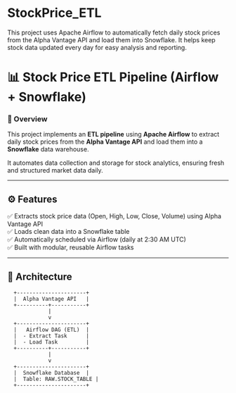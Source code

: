 # StockPrice_ETL
This project uses Apache Airflow to automatically fetch daily stock prices from the Alpha Vantage API and load them into Snowflake. It helps keep stock data updated every day for easy analysis and reporting.

# 📊 Stock Price ETL Pipeline (Airflow + Snowflake)

### 🚀 Overview
This project implements an **ETL pipeline** using **Apache Airflow** to extract daily stock prices from the **Alpha Vantage API** and load them into a **Snowflake** data warehouse.  

It automates data collection and storage for stock analytics, ensuring fresh and structured market data daily.

---

## ⚙️ Features
✅ Extracts stock price data (Open, High, Low, Close, Volume) using Alpha Vantage API  
✅ Loads clean data into a Snowflake table  
✅ Automatically scheduled via Airflow (daily at 2:30 AM UTC)  
✅ Built with modular, reusable Airflow tasks  

---

## 🧱 Architecture

      +----------------------+
      |  Alpha Vantage API   |
      +----------+-----------+
                 |
                 v
      +----------------------+
      |   Airflow DAG (ETL)  |
      |  - Extract Task      |
      |  - Load Task         |
      +----------+-----------+
                 |
                 v
      +----------------------+
      |  Snowflake Database  |
      |  Table: RAW.STOCK_TABLE |
      +----------------------+
